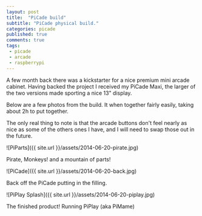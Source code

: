```yaml
---
layout: post
title:  "PiCade build"
subtitle: "PiCade physical build."
categories: picade
published: true
comments: true
tags:
 - picade
 - arcade
 - raspberrypi
---
```


A few month back there was a kickstarter for a nice premium mini arcade cabinet. Having backed the project I received my PiCade Maxi, the larger of the two versions made sporting a nice 13" display.

Below are a few photos from the build. It when together fairly easily, taking about 2h to put together.

The only real thing to note is that the arcade buttons don't feel nearly as nice as some of the others ones I have, and I will need to swap those out in the future.

![PiParts]({{ site.url }}/assets/2014-06-20-pirate.jpg)

Pirate, Monkeys! and a mountain of parts!

![PiCade]({{ site.url }}/assets/2014-06-20-back.jpg)

Back off the PiCade putting in the filling.

![PiPlay Splash]({{ site.url }}/assets/2014-06-20-piplay.jpg)

The finished product! Running PiPlay (aka PiMame)